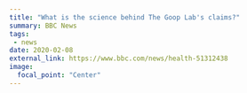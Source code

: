 ```yaml
---
title: "What is the science behind The Goop Lab's claims?"
summary: BBC News
tags:
 - news
date: 2020-02-08
external_link: https://www.bbc.com/news/health-51312438
image:
  focal_point: "Center"
---
```

